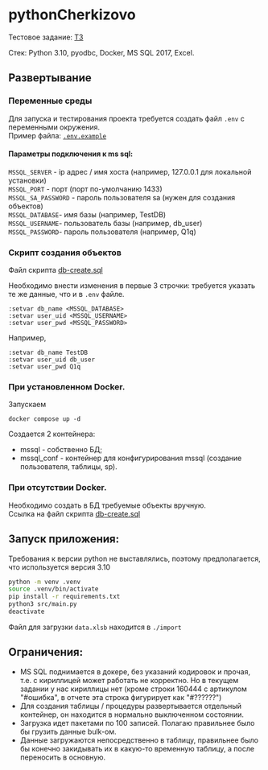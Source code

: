 # pythonCherkizovo

Тестовое задание: [ТЗ](/docs/ТЗ.docx)

Стек: Python 3.10, pyodbc, Docker, MS SQL 2017, Excel.

## Развертывание

### Переменные среды
Для запуска и тестирования проекта требуется создать файл `.env` с переменными окружения.    
Пример файла: [`.env.example`](.env.example)

#### Параметры подключения к ms sql:
`MSSQL_SERVER` - ip адрес / имя хоста (например, 127.0.0.1 для локальной установки)   
`MSSQL_PORT` - порт (порт по-умолчанию 1433)  
`MSSQL_SA_PASSWORD` - пароль пользователя sa (нужен для создания объектов)  
`MSSQL_DATABASE`- имя базы (например, TestDB)  
`MSSQL_USERNAME`- пользователь базы (например, db_user)  
`MSSQL_PASSWORD`- пароль пользователя (например, Q1q)    

### Скрипт создания объектов
Файл скрипта [db-create.sql](db-create.sql)

Необходимо внести изменения в первые 3 строчки: требуется указать те же данные, 
что и в `.env` файле.  
```
:setvar db_name <MSSQL_DATABASE>
:setvar user_uid <MSSQL_USERNAME>
:setvar user_pwd <MSSQL_PASSWORD>
```
Например,
```
:setvar db_name TestDB
:setvar user_uid db_user
:setvar user_pwd Q1q
```


### При установленном Docker.
Запускаем
```shell
docker compose up -d
```
Создается 2 контейнера:
- mssql - собственно БД;
- mssql_conf - контейнер для конфигурирования mssql (создание пользователя, таблицы, sp).

### При отсутствии Docker.
Необходимо создать в БД требуемые объекты вручную.   
Ссылка на файл скрипта [db-create.sql](db-create.sql)  

## Запуск приложения:
Требования к версии python не выставлялись, поэтому предполагается, что используется версия 3.10 
```sh
python -m venv .venv
source .venv/bin/activate
pip install -r requirements.txt
python3 src/main.py
deactivate
```

Файл для загрузки `data.xlsb` находится в `./import`

## Ограничения:
 - MS SQL поднимается в докере, без указаний кодировок и прочая, т.е. с кириллицей может работать не корректно. 
Но в текущем задании у нас кириллицы нет (кроме строки 160444 с артикулом "#ошибка", в отчете эта строка фигурирует как "#??????")
 - Для создания таблицы / процедуры развертывается отдельный контейнер, он находится в нормально выключенном состоянии.  
 - Загрузка идет пакетами по 100 записей. Полагаю правильнее было бы грузить 
данные bulk-ом.
 - Данные загружаются непосредственно в таблицу, правильнее было бы конечно закидывать их
в какую-то временную таблицу, а после переносить в основную.
